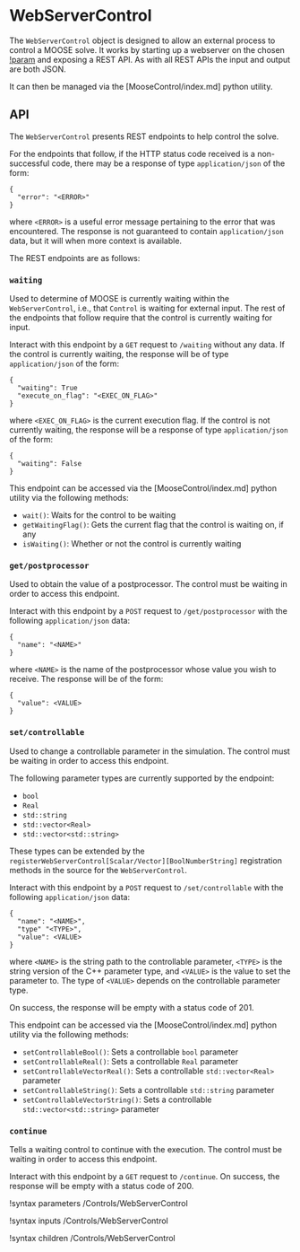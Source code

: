 # WebServerControl

The `WebServerControl` object is designed to allow an external process to control a MOOSE solve. It works by starting up a webserver on the chosen [!param](/Controls/WebServerControl/port) and exposing a REST API. As with all REST APIs the input and output are both JSON.

It can then be managed via the [MooseControl/index.md] python utility.

## API

The `WebServerControl` presents REST endpoints to help control the solve.

For the endpoints that follow, if the HTTP status code received is a non-successful code, there may be a response of type `application/json` of the form:

```language=json
{
  "error": "<ERROR>"
}
```

where `<ERROR>` is a useful error message pertaining to the error that was encountered. The response is not guaranteed to contain `application/json` data, but it will when more context is available.

The REST endpoints are as follows:

### `waiting`

Used to determine of MOOSE is currently waiting within the `WebServerControl`, i.e., that `Control` is waiting for external input. The rest of the endpoints that follow require that the control is currently waiting for input.

Interact with this endpoint by a `GET` request to `/waiting` without any data. If the control is currently waiting, the response will be of type `application/json` of the form:

```language=json
{
  "waiting": True
  "execute_on_flag": "<EXEC_ON_FLAG>"
}
```

where `<EXEC_ON_FLAG>` is the current execution flag. If the control is not currently waiting, the response will be a response of type `application/json` of the form:

```language=json
{
  "waiting": False
}
```

This endpoint can be accessed via the [MooseControl/index.md] python utility via the following methods:

- `wait()`: Waits for the control to be waiting
- `getWaitingFlag()`: Gets the current flag that the control is waiting on, if any
- `isWaiting()`: Whether or not the control is currently waiting

### `get/postprocessor`

Used to obtain the value of a postprocessor. The control must be waiting in order to access this endpoint.

Interact with this endpoint by a `POST` request to `/get/postprocessor` with the following `application/json` data:

```language=json
{
  "name": "<NAME>"
}
```

where `<NAME>` is the name of the postprocessor whose value you wish to receive. The response will be of the form:

```language=json
{
  "value": <VALUE>
}
```

### `set/controllable`

Used to change a controllable parameter in the simulation. The control must be waiting in order to access this endpoint.

The following parameter types are currently supported by the endpoint:

- `bool`
- `Real`
- `std::string`
- `std::vector<Real>`
- `std::vector<std::string>`

These types can be extended by the `registerWebServerControl[Scalar/Vector][BoolNumberString]` registration methods in the source for the `WebServerControl`.

Interact with this endpoint by a `POST` request to `/set/controllable` with the following `application/json` data:

```language=json
{
  "name": "<NAME>",
  "type" "<TYPE>",
  "value": <VALUE>
}
```

where `<NAME>` is the string path to the controllable parameter, `<TYPE>` is the string version of the C++ parameter type, and `<VALUE>` is the value to set the parameter to. The type of `<VALUE>` depends on the controllable parameter type.

On success, the response will be empty with a status code of 201.

This endpoint can be accessed via the [MooseControl/index.md] python utility via the following methods:

- `setControllableBool()`: Sets a controllable `bool` parameter
- `setControllableReal()`: Sets a controllable `Real` parameter
- `setControllableVectorReal()`: Sets a controllable `std::vector<Real>` parameter
- `setControllableString()`: Sets a controllable `std::string` parameter
- `setControllableVectorString()`: Sets a controllable `std::vector<std::string>` parameter

### `continue`

Tells a waiting control to continue with the execution. The control must be waiting in order to access this endpoint.

Interact with this endpoint by a `GET` request to `/continue`. On success, the response will be empty with a status code of 200.

!syntax parameters /Controls/WebServerControl

!syntax inputs /Controls/WebServerControl

!syntax children /Controls/WebServerControl
